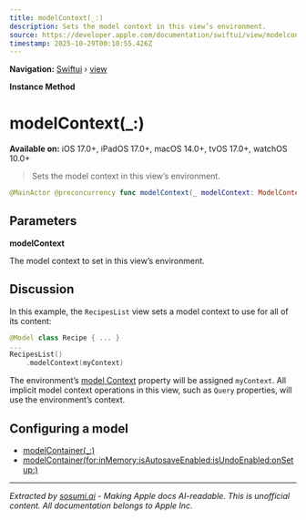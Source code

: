 ```yaml
---
title: modelContext(_:)
description: Sets the model context in this view’s environment.
source: https://developer.apple.com/documentation/swiftui/view/modelcontext(_:)
timestamp: 2025-10-29T00:10:55.426Z
---
```


**Navigation:** [Swiftui](/documentation/swiftui) › [view](/documentation/swiftui/view)

**Instance Method**

# modelContext(_:)

**Available on:** iOS 17.0+, iPadOS 17.0+, macOS 14.0+, tvOS 17.0+, watchOS 10.0+

> Sets the model context in this view’s environment.

```swift
@MainActor @preconcurrency func modelContext(_ modelContext: ModelContext) -> some View
```

## Parameters

**modelContext**

The model context to set in this view’s environment.



## Discussion

In this example, the `RecipesList` view sets a model context to use for all of its content:

```swift
@Model class Recipe { ... }
...
RecipesList()
    .modelContext(myContext)
```

The environment’s [model Context](/documentation/swiftui/environmentvalues/modelcontext) property will be assigned `myContext`. All implicit model context operations in this view, such as `Query` properties, will use the environment’s context.

## Configuring a model

- [modelContainer(_:)](/documentation/swiftui/view/modelcontainer(_:))
- [modelContainer(for:inMemory:isAutosaveEnabled:isUndoEnabled:onSetup:)](/documentation/swiftui/view/modelcontainer(for:inmemory:isautosaveenabled:isundoenabled:onsetup:))

---

*Extracted by [sosumi.ai](https://sosumi.ai) - Making Apple docs AI-readable.*
*This is unofficial content. All documentation belongs to Apple Inc.*
